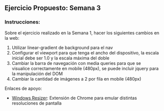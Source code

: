 ## Ejercicio Propuesto: Semana 3

### Instrucciones:
Sobre el ejercicio realizado en la Semana 1, hacer los siguientes cambios en la web:

1. Utilizar linear-gradient de background para el nav
2. Configurar el viewport para que tenga el ancho del dispositivo, la escala inicial debe ser 1.0 y la escala máxima del doble
3. Cambiar la barra de navegación con media queries para que se visualice correctamente en mobile (480px), se puede incluir jquery para la manipulación del DOM
4. Cambiar la cantidad de imágenes a 2 por fila en mobile (480px)

Enlaces de apoyo:
* [Windows Resizer](https://chrome.google.com/webstore/detail/window-resizer/kkelicaakdanhinjdeammmilcgefonfh): Extensión de Chrome para emular distintas resoluciones de pantalla